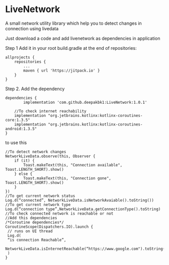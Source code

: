 # LiveNetwork

A small network utility library which help you to detect changes in connection using livedata

Just download a code and add livenetwork as dependencies in application 

Step 1
Add it in your root build.gradle at the end of repositories:

	allprojects {
		repositories {
			...
			maven { url 'https://jitpack.io' }
		}
	}
Step 2. Add the dependency

	dependencies {
	        implementation 'com.github.deepakbk1:LiveNetwork:1.0.1'
		
		//To check internet reachability 
		implementation "org.jetbrains.kotlinx:kotlinx-coroutines-core:1.3.5"
		implementation "org.jetbrains.kotlinx:kotlinx-coroutines-android:1.3.5"
	}



to use this 

```
//To detect network changes
NetworkLiveData.observe(this, Observer {
    if (it) {
        Toast.makeText(this, "Connection available", Toast.LENGTH_SHORT).show()
    } else {
        Toast.makeText(this, "Connection gone", Toast.LENGTH_SHORT).show()
    }
})
//To get current network status 
Log.d(“connected”, NetworkLiveData.isNetworkAvaiable().toString())
//To get current network type
Log.d(“connection type”,NetworkLiveData.getConnectionType().toString)
//To check connected network is reachable or not
//Add this dependencies
/*Coroutine dependencies*/
CoroutineScope(Dispatchers.IO).launch {
 // runs on UI thread
 Log.d(
 “is connection Reachable”,
 NetworkLiveData.isInternetReachable(“https://www.google.com").toString()
 )
}
```
